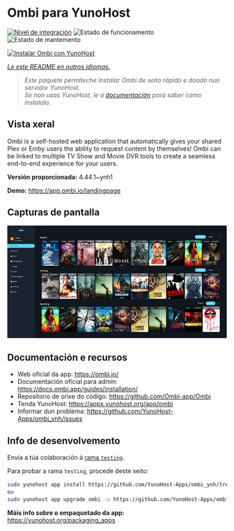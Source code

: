 <!--
NOTA: Este README foi creado automáticamente por <https://github.com/YunoHost/apps/tree/master/tools/readme_generator>
NON debe editarse manualmente.
-->

# Ombi para YunoHost

[![Nivel de integración](https://dash.yunohost.org/integration/ombi.svg)](https://ci-apps.yunohost.org/ci/apps/ombi/) ![Estado de funcionamento](https://ci-apps.yunohost.org/ci/badges/ombi.status.svg) ![Estado de mantemento](https://ci-apps.yunohost.org/ci/badges/ombi.maintain.svg)

[![Instalar Ombi con YunoHost](https://install-app.yunohost.org/install-with-yunohost.svg)](https://install-app.yunohost.org/?app=ombi)

*[Le este README en outros idiomas.](./ALL_README.md)*

> *Este paquete permíteche instalar Ombi de xeito rápido e doado nun servidor YunoHost.*  
> *Se non usas YunoHost, le a [documentación](https://yunohost.org/install) para saber como instalalo.*

## Vista xeral

Ombi is a self-hosted web application that automatically gives your shared Plex or Emby users the ability to request content by themselves! Ombi can be linked to multiple TV Show and Movie DVR tools to create a seamless end-to-end experience for your users.


**Versión proporcionada:** 4.44.1~ynh1

**Demo:** <https://app.ombi.io/landingpage>

## Capturas de pantalla

![Captura de pantalla de Ombi](./doc/screenshots/screenshot.jpg)

## Documentación e recursos

- Web oficial da app: <https://ombi.io/>
- Documentación oficial para admin: <https://docs.ombi.app/guides/installation/>
- Repositorio de orixe do código: <https://github.com/Ombi-app/Ombi>
- Tenda YunoHost: <https://apps.yunohost.org/app/ombi>
- Informar dun problema: <https://github.com/YunoHost-Apps/ombi_ynh/issues>

## Info de desenvolvemento

Envía a túa colaboración á [rama `testing`](https://github.com/YunoHost-Apps/ombi_ynh/tree/testing).

Para probar a rama `testing`, procede deste xeito:

```bash
sudo yunohost app install https://github.com/YunoHost-Apps/ombi_ynh/tree/testing --debug
ou
sudo yunohost app upgrade ombi -u https://github.com/YunoHost-Apps/ombi_ynh/tree/testing --debug
```

**Máis info sobre o empaquetado da app:** <https://yunohost.org/packaging_apps>
